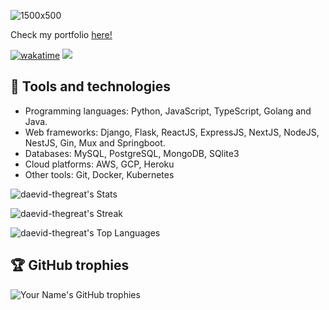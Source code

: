 ![1500x500](https://github.com/daevid-thegreat/daevid-thegreat/assets/58576209/689c25bd-9e5f-4533-9e33-99240df6965c)

Check my portfolio [here!](https://daevidthegreat.com/)

[![wakatime](https://wakatime.com/badge/user/0a0482e4-c2d0-4a3f-bfc2-1f3dcc867842.svg)](https://wakatime.com/@0a0482e4-c2d0-4a3f-bfc2-1f3dcc867842)
![](https://komarev.com/ghpvc/?username=daevid-thegreat&color=yellow)

## 🧰 Tools and technologies

- Programming languages: Python, JavaScript, TypeScript, Golang and Java.
- Web frameworks: Django, Flask, ReactJS, ExpressJS, NextJS, NodeJS, NestJS, Gin, Mux and Springboot.
- Databases: MySQL, PostgreSQL, MongoDB, SQlite3
- Cloud platforms: AWS, GCP, Heroku
- Other tools: Git, Docker, Kubernetes

![daevid-thegreat's Stats](https://github-readme-stats.vercel.app/api?username=daevid-thegreat&theme=dracula&show_icons=true&hide_border=true&count_private=true)

![daevid-thegreat's Streak](https://github-readme-streak-stats.herokuapp.com/?user=daevid-thegreat&theme=dracula&hide_border=true)

![daevid-thegreat's Top Languages](https://github-readme-stats.vercel.app/api/top-langs/?username=daevid-thegreat&theme=dracula&show_icons=true&hide_border=true&layout=compact&langs_count=8&hide=css,html,dockerfile,ejs,procfile)

## 🏆 GitHub trophies

![Your Name's GitHub trophies](https://github-profile-trophy.vercel.app/?username=daevid-thegreat&no-bg=true&theme=darkhub
)
